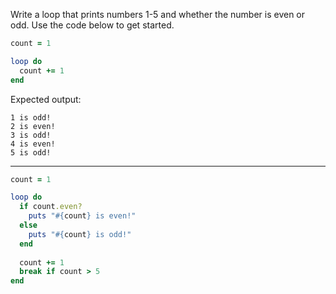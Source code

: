 Write a loop that prints numbers 1-5 and whether the number is even or odd. Use the code below to get started.

```ruby
count = 1

loop do
  count += 1
end
```

Expected output:

```
1 is odd!
2 is even!
3 is odd!
4 is even!
5 is odd!
```

---

```ruby
count = 1

loop do
  if count.even?
    puts "#{count} is even!"
  else
    puts "#{count} is odd!"
  end
  
  count += 1
  break if count > 5
end
```